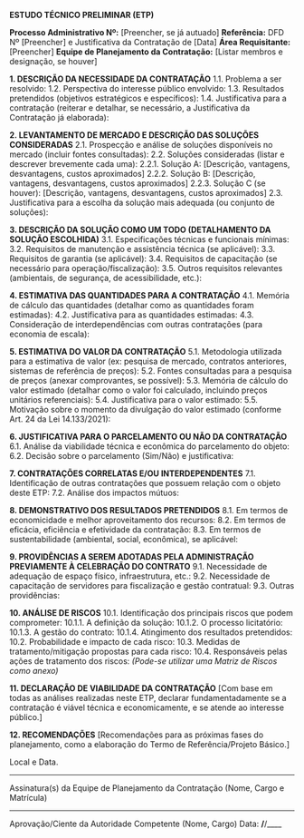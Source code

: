 **ESTUDO TÉCNICO PRELIMINAR (ETP)**

**Processo Administrativo Nº:** [Preencher, se já autuado]
**Referência:** DFD Nº [Preencher] e Justificativa da Contratação de [Data]
**Área Requisitante:** [Preencher]
**Equipe de Planejamento da Contratação:** [Listar membros e designação, se houver]

**1. DESCRIÇÃO DA NECESSIDADE DA CONTRATAÇÃO**
   1.1. Problema a ser resolvido:
   1.2. Perspectiva do interesse público envolvido:
   1.3. Resultados pretendidos (objetivos estratégicos e específicos):
   1.4. Justificativa para a contratação (reiterar e detalhar, se necessário, a Justificativa da Contratação já elaborada):

**2. LEVANTAMENTO DE MERCADO E DESCRIÇÃO DAS SOLUÇÕES CONSIDERADAS**
   2.1. Prospecção e análise de soluções disponíveis no mercado (incluir fontes consultadas):
   2.2. Soluções consideradas (listar e descrever brevemente cada uma):
       2.2.1. Solução A: [Descrição, vantagens, desvantagens, custos aproximados]
       2.2.2. Solução B: [Descrição, vantagens, desvantagens, custos aproximados]
       2.2.3. Solução C (se houver): [Descrição, vantagens, desvantagens, custos aproximados]
   2.3. Justificativa para a escolha da solução mais adequada (ou conjunto de soluções):

**3. DESCRIÇÃO DA SOLUÇÃO COMO UM TODO (DETALHAMENTO DA SOLUÇÃO ESCOLHIDA)**
   3.1. Especificações técnicas e funcionais mínimas:
   3.2. Requisitos de manutenção e assistência técnica (se aplicável):
   3.3. Requisitos de garantia (se aplicável):
   3.4. Requisitos de capacitação (se necessário para operação/fiscalização):
   3.5. Outros requisitos relevantes (ambientais, de segurança, de acessibilidade, etc.):

**4. ESTIMATIVA DAS QUANTIDADES PARA A CONTRATAÇÃO**
   4.1. Memória de cálculo das quantidades (detalhar como as quantidades foram estimadas):
   4.2. Justificativa para as quantidades estimadas:
   4.3. Consideração de interdependências com outras contratações (para economia de escala):

**5. ESTIMATIVA DO VALOR DA CONTRATAÇÃO**
   5.1. Metodologia utilizada para a estimativa de valor (ex: pesquisa de mercado, contratos anteriores, sistemas de referência de preços):
   5.2. Fontes consultadas para a pesquisa de preços (anexar comprovantes, se possível):
   5.3. Memória de cálculo do valor estimado (detalhar como o valor foi calculado, incluindo preços unitários referenciais):
   5.4. Justificativa para o valor estimado:
   5.5. Motivação sobre o momento da divulgação do valor estimado (conforme Art. 24 da Lei 14.133/2021):

**6. JUSTIFICATIVA PARA O PARCELAMENTO OU NÃO DA CONTRATAÇÃO**
   6.1. Análise da viabilidade técnica e econômica do parcelamento do objeto:
   6.2. Decisão sobre o parcelamento (Sim/Não) e justificativa:

**7. CONTRATAÇÕES CORRELATAS E/OU INTERDEPENDENTES**
   7.1. Identificação de outras contratações que possuem relação com o objeto deste ETP:
   7.2. Análise dos impactos mútuos:

**8. DEMONSTRATIVO DOS RESULTADOS PRETENDIDOS**
   8.1. Em termos de economicidade e melhor aproveitamento dos recursos:
   8.2. Em termos de eficácia, eficiência e efetividade da contratação:
   8.3. Em termos de sustentabilidade (ambiental, social, econômica), se aplicável:

**9. PROVIDÊNCIAS A SEREM ADOTADAS PELA ADMINISTRAÇÃO PREVIAMENTE À CELEBRAÇÃO DO CONTRATO**
   9.1. Necessidade de adequação de espaço físico, infraestrutura, etc.:
   9.2. Necessidade de capacitação de servidores para fiscalização e gestão contratual:
   9.3. Outras providências:

**10. ANÁLISE DE RISCOS**
    10.1. Identificação dos principais riscos que podem comprometer:
        10.1.1. A definição da solução:
        10.1.2. O processo licitatório:
        10.1.3. A gestão do contrato:
        10.1.4. Atingimento dos resultados pretendidos:
    10.2. Probabilidade e impacto de cada risco:
    10.3. Medidas de tratamento/mitigação propostas para cada risco:
    10.4. Responsáveis pelas ações de tratamento dos riscos:
    *(Pode-se utilizar uma Matriz de Riscos como anexo)*

**11. DECLARAÇÃO DE VIABILIDADE DA CONTRATAÇÃO**
    [Com base em todas as análises realizadas neste ETP, declarar fundamentadamente se a contratação é viável técnica e economicamente, e se atende ao interesse público.]

**12. RECOMENDAÇÕES**
    [Recomendações para as próximas fases do planejamento, como a elaboração do Termo de Referência/Projeto Básico.]

Local e Data.

_________________________________________
Assinatura(s) da Equipe de Planejamento da Contratação
(Nome, Cargo e Matrícula)

_________________________________________
Aprovação/Ciente da Autoridade Competente
(Nome, Cargo)
Data: ____/____/____


